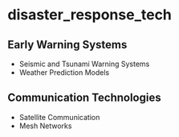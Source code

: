 # disaster_response_tech
## Early Warning Systems 
- Seismic and Tsunami Warning Systems
- Weather Prediction Models
## Communication Technologies 
- Satellite Communication
- Mesh Networks 

